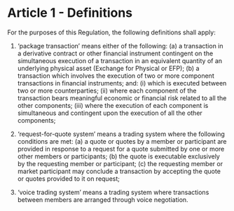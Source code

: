 # Article 1 - Definitions


For the purposes of this Regulation, the following definitions shall apply:

1. ‘package transaction’ means either of the following: (a) a transaction in a derivative contract or other financial instrument contingent on the simultaneous execution of a transaction in an equivalent quantity of an underlying physical asset (Exchange for Physical or EFP); (b) a transaction which involves the execution of two or more component transactions in financial instruments; and: (i) which is executed between two or more counterparties; (ii) where each component of the transaction bears meaningful economic or financial risk related to all the other components; (iii) where the execution of each component is simultaneous and contingent upon the execution of all the other components;

2. ‘request-for-quote system’ means a trading system where the following conditions are met: (a) a quote or quotes by a member or participant are provided in response to a request for a quote submitted by one or more other members or participants; (b) the quote is executable exclusively by the requesting member or participant; (c) the requesting member or market participant may conclude a transaction by accepting the quote or quotes provided to it on request;

3. ‘voice trading system’ means a trading system where transactions between members are arranged through voice negotiation.
